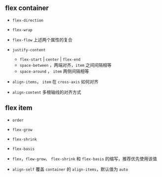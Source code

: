 ## flex container

* `flex-direction`

* `flex-wrap`

* `flex-flow` 上述两个属性的复合

* `justify-content`
    * `flex-start` | `center` | `flex-end`
    * `space-between` ，两端对齐，`item` 之间间隔相等
    * `space-around` ， `item` 两侧间隔相等


* `align-items`， `item` 在 `cross-axis` 如何对齐

* `align-content` 多根轴线的对齐方式



## flex item

* `order`

* `flex-grow`

* `flex-shrink`

* `flex-basis`

* `flex`，`flew-grow`、 `flex-shrink` 和 `flex-basis` 的缩写，推荐优先使用该值

* `align-self` 覆盖 `container` 的 `align-items`，默认值为 `auto`